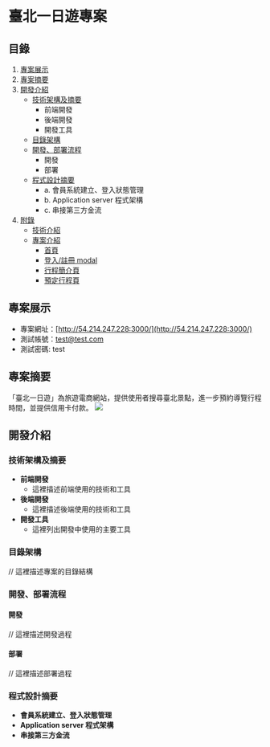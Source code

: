 # 臺北一日遊專案

## 目錄
1. [專案展示](#專案展示)
2. [專案摘要](#專案摘要)
3. [開發介紹](#開發介紹)
   - [技術架構及摘要](#技術架構及摘要)
     - 前端開發
     - 後端開發
     - 開發工具
   - [目錄架構](#目錄架構)
   - [開發、部署流程](#開發部署流程)
     - 開發
     - 部署
   - [程式設計摘要](#程式設計摘要)
     - a. 會員系統建立、登入狀態管理
     - b. Application server 程式架構
     - c. 串接第三方金流
4. [附錄](#附錄)
    - [技術介紹](#技術介紹)
    - [專案介紹](#專案介紹)
        - [首頁](#首頁)
        - [登入/註冊 modal](#登入註冊-modal)
        - [行程簡介頁](#行程簡介頁)
        - [預定行程頁](#預定行程頁)

## 專案展示
   - 專案網址：[http://54.214.247.228:3000/](http://54.214.247.228:3000/)
   - 測試帳號：test@test.com
   - 測試密碼: test


## 專案摘要
「臺北一日遊」為旅遊電商網站，提供使用者搜尋臺北景點，進一步預約導覽行程時間，並提供信用卡付款。
 ![](https://github.com/jasonlin1993/main/taipei_day_trip/static/picture/mainpage.png)


## 開發介紹
### 技術架構及摘要
- **前端開發**
  - 這裡描述前端使用的技術和工具
- **後端開發**
  - 這裡描述後端使用的技術和工具
- **開發工具**
  - 這裡列出開發中使用的主要工具

### 目錄架構
// 這裡描述專案的目錄結構

### 開發、部署流程
#### 開發
// 這裡描述開發過程
#### 部署
// 這裡描述部署過程

### 程式設計摘要
- **會員系統建立、登入狀態管理**
- **Application server 程式架構**
- **串接第三方金流**
